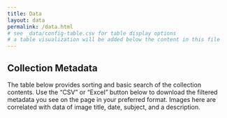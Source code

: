 ```yaml
---
title: Data
layout: data
permalink: /data.html
# see _data/config-table.csv for table display options
# a table visualization will be added below the content in this file
---
```


## Collection Metadata

The table below provides sorting and basic search of the collection contents. Use the “CSV” or “Excel” button below to download the filtered metadata you see on the page in your preferred format. Images here are correlated with data of image title, date, subject, and a description. 

